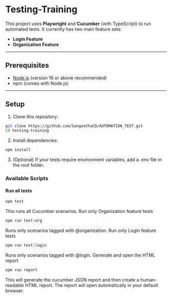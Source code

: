# Testing-Training

This project uses **Playwright** and **Cucumber** (with TypeScript) to run automated tests. It currently has two main feature sets:

- **Login Feature**
- **Organization Feature**

---

## Prerequisites

- [Node.js](https://nodejs.org/) (version 16 or above recommended)
- npm (comes with Node.js)

---

## Setup

1. Clone this repository:

```bash
git clone https://github.com/SangeethaCD/AUTOMATION_TEST.git
cd testing-training
```
2. Install dependencies:
```bash
npm install

```

3. (Optional) If your tests require environment variables, add a .env file in the root folder.
### Available Scripts
#### Run all tests
```bash
npm test

```
This runs all Cucumber scenarios.
Run only Organization feature tests
```bash
npm run test:org
```
Runs only scenarios tagged with @organization.
Run only Login feature tests

```bash
npm run test:login
```

Runs only scenarios tagged with @login.
Generate and open the HTML report
```bash
npm run report
```

This will generate the cucumber JSON report and then create a human-readable HTML report. The report will open automatically in your default browser.